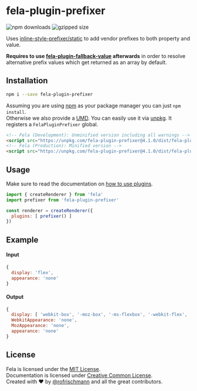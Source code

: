 # fela-plugin-prefixer


<img alt="npm downloads" src="https://img.shields.io/npm/dm/fela-plugin-prefixer.svg">
<img alt="gzipped size" src="https://img.shields.io/badge/gzipped-3.71kb-brightgreen.svg">

Uses [inline-style-prefixer/static](https://github.com/rofrischmann/inline-style-prefix-all) to add vendor prefixes to both property and value.

**Requires to use [fela-plugin-fallback-value](../fela-plugin-fallback-value/) afterwards** in order to resolve alternative prefix values which get returned as an array by default.

## Installation
```sh
npm i --save fela-plugin-prefixer
```
Assuming you are using [npm](https://www.npmjs.com) as your package manager you can just `npm install`.<br>
Otherwise we also provide a [UMD](https://github.com/umdjs/umd). You can easily use it via [unpkg](https://unpkg.com/). It registers a `FelaPluginPrefixer` global.
```HTML
<!-- Fela (Development): Unminified version including all warnings -->
<script src="https://unpkg.com/fela-plugin-prefixer@4.1.0/dist/fela-plugin-prefixer.js"></script>
<!-- Fela (Production): Minified version -->
<script src="https://unpkg.com/fela-plugin-prefixer@4.1.0/dist/fela-plugin-prefixer.min.js"></script>
```

## Usage
Make sure to read the documentation on [how to use plugins](http://fela.js.org/docs/advanced/Plugins.html).

```javascript
import { createRenderer } from 'fela'
import prefixer from 'fela-plugin-prefixer'

const renderer = createRenderer({
  plugins: [ prefixer() ]
})
```

## Example

#### Input
```javascript
{
  display: 'flex',
  appearance: 'none'
}
```
#### Output
```javascript
{
  display: [ 'webkit-box', '-moz-box', '-ms-flexbox', '-webkit-flex', 'flex' ],
  WebkitAppearance: 'none',
  MozAppearance: 'none',
  appearance: 'none'
}
```

## License
Fela is licensed under the [MIT License](http://opensource.org/licenses/MIT).<br>
Documentation is licensed under [Creative Common License](http://creativecommons.org/licenses/by/4.0/).<br>
Created with ♥ by [@rofrischmann](http://rofrischmann.de) and all the great contributors.
